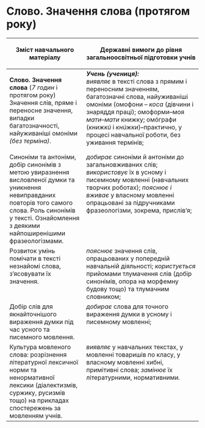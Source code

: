 # Слово. Значення слова (протягом року)
<table>
<thead>
  <tr>
    <th width="40%" align="center"><p>Зміст навчального матеріалу</p></td>
    <th width="60%" align="center"><p>Державні вимоги до рівня загальноосвітньої підготовки учнів</p></td>
  </tr>
</thead>
<tbody>
  <tr>
    <td width="40%" style="vertical-align:top !important;">
    <p><b>Слово. Значення слова</b> (<i>7 годин</i> і протягом року)<br>
Значення слів, пряме і переносне значення, випадки багатозначності, найуживаніші омоніми <i>(без терміна)</i>.</td>
    <td width="60%" style="vertical-align:top !important;">
<i><b>Учень (учениця):</b></i><br>
<i>виявляє</i> в тексті слова з прямим і переносним значенням, багатозначні слова, найуживаніші омоніми (омофони – <i>коса</i> (дівчини і знаряддя праці); омоформи–моя <i>мати</i>–<i>мати</i> книжку; омóграфи (<i>книжкú</i> і <i>кнúжки</i>)–практично, у процесі навчальної роботи, без уживання термінів; </td>
  </tr>
  <tr>
    <td width="40%" style="vertical-align:top !important;">
Синоніми та антоніми, добір синонімів з метою увиразнення висловленої думки та уникнення невиправданих повторів того самого слова. Роль синонімів у тексті. Ознайомлення з деякими найпоширенішими фразеологізмами.</td>
    <td width="60%" style="vertical-align:top !important;">
<i>добирає</i> синоніми й антоніми до загальновживаних слів; <i>використовує</i> їх в усному і писемному мовленні (навчальних творчих роботах); <i>пояснює і вживає</i> у власному мовленні опрацьовані за підручниками фразеологізми, зокрема, прислів’я;</td>
  </tr>
  <tr>
    <td width="40%" style="vertical-align:top !important;">
Розвиток умінь помічати в тексті незнайомі слова, з’ясовувати їх значення.</td>
    <td width="60%" style="vertical-align:top !important;">
<i>пояснює</i> значення слів, опрацьованих у попередній навчальній діяльності; <i>користується</i> прийомами тлумачення слів (добір синонімів, опора на морфемну будову тощо) та тлумачним словником;</td>
  </tr>
  <tr>
    <td width="40%" style="vertical-align:top !important;">
Добір слів для якнайточнішого вираження думки під час усного та писемного мовлення.</td>
    <td width="60%" style="vertical-align:top !important;">
<i>добирає</i> слова для точного вираження думки в усному і писемному мовленні;</td>
  </tr>
  <tr>
    <td width="40%" style="vertical-align:top !important;">
Культура мовленого слова: розрізнення літературної лексичної норми та ненормативної лексики (діалектизмів, суржику, русизмів тощо) на прикладах спостережень за мовленням учнів.</td>
    <td width="60%" style="vertical-align:top !important;">
<i>виявляє</i> у навчальних текстах, у мовленні товаришів по класу, у власному мовленні хибні, примітивні слова; <i>замінює</i> їх літературними, нормативними.</td>
  </tr>
</tbody>
</table>